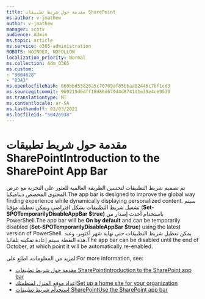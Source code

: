 ```yaml
---
title: مقدمة حول شريط تطبيقات SharePoint
ms.author: v-jmathew
author: v-jmathew
manager: scotv
audience: Admin
ms.topic: article
ms.service: o365-administration
ROBOTS: NOINDEX, NOFOLLOW
localization_priority: Normal
ms.collection: Adm_O365
ms.custom:
- "9004628"
- "8343"
ms.openlocfilehash: 660bbd53820a5c70709af85bbaa82446c7bf1cd3
ms.sourcegitcommit: 969219d6dff18d86d679d4d8741d1e39e4ce9539
ms.translationtype: MT
ms.contentlocale: ar-SA
ms.lasthandoff: 03/03/2021
ms.locfileid: "50426938"
---
```

# <a name="introduction-to-the-sharepoint-app-bar"></a><span data-ttu-id="801e9-102">مقدمة حول شريط تطبيقات SharePoint</span><span class="sxs-lookup"><span data-stu-id="801e9-102">Introduction to the SharePoint App Bar</span></span>

<span data-ttu-id="801e9-103">تم تصميم شريط التطبيقات لتحسين الطريقة العالمية للعثور على التجربة مع عرض المحتوى المخصص ديناميكيا.</span><span class="sxs-lookup"><span data-stu-id="801e9-103">The app bar is designed to improve the global way finding experience while dynamically displaying personalized content.</span></span> <span data-ttu-id="801e9-104">سيتم تشغيل شريط  التطبيقات بشكل افتراضي ويمكن تعطيله مؤقتا (**Set-SPOTemporarilyDisableAppBar $true)** باستخدام أحدث إصدار من PowerShell.</span><span class="sxs-lookup"><span data-stu-id="801e9-104">The app bar will be **On by default** and can be temporarily disabled (**Set-SPOTemporarilyDisableAppBar $true**) using the latest version of PowerShell.</span></span> <span data-ttu-id="801e9-105">يمكن تعطيل شريط التطبيقات حتى نهاية شهر أكتوبر، وعند هذه النقطة سيتم إعادة تمكينه تلقائيا.</span><span class="sxs-lookup"><span data-stu-id="801e9-105">The app bar can be disabled until the end of October, at which point it will be automatically re-enabled.</span></span>

<span data-ttu-id="801e9-106">لمزيد من المعلومات، اطلع على:</span><span class="sxs-lookup"><span data-stu-id="801e9-106">For more information, see:</span></span>

- [<span data-ttu-id="801e9-107">مقدمة حول شريط تطبيقات SharePoint</span><span class="sxs-lookup"><span data-stu-id="801e9-107">Introduction to the SharePoint app bar</span></span>](https://docs.microsoft.com/SharePoint/sharepoint-app-bar)
- [<span data-ttu-id="801e9-108">إعداد موقع المنزل لمنظمتك</span><span class="sxs-lookup"><span data-stu-id="801e9-108">Set up a home site for your organization</span></span>](https://docs.microsoft.com/sharepoint/home-site)
- [<span data-ttu-id="801e9-109">استخدام شريط تطبيقات SharePoint</span><span class="sxs-lookup"><span data-stu-id="801e9-109">Use the SharePoint app bar</span></span>](https://support.microsoft.com/office/use-the-sharepoint-app-bar-b2ab82d5-9af7-445e-ad24-236c5a86b5f8)
